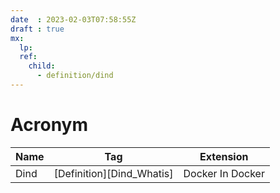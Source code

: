 ```yaml
---
date  : 2023-02-03T07:58:55Z
draft : true
mx:  
  lp:
  ref:
    child: 
      - definition/dind
---
```


# Acronym
|Name|Tag|Extension
|-|-|-|
|Dind|[Definition][Dind_Whatis]|Docker In Docker|
<br>
